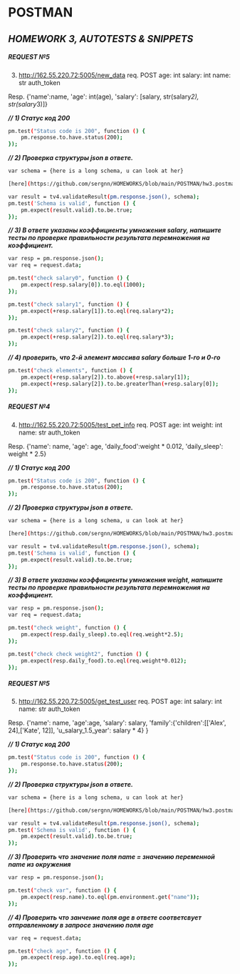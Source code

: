 # POSTMAN
## _HOMEWORK 3, AUTOTESTS & SNIPPETS_

##### **REQUEST №5** 

3) http://162.55.220.72:5005/new_data
req.
POST
age: int
salary: int
name: str
auth_token

Resp.
{'name':name,
  'age': int(age),
  'salary': [salary, str(salary*2), str(salary*3)]}
  
***// 1) Статус код 200***
```sh
pm.test("Status code is 200", function () {
    pm.response.to.have.status(200);
});
```

***// 2) Проверка структуры json в ответе.***

```sh
var schema = {here is a long schema, u can look at her}

[here](https://github.com/sergnn/HOMEWORKS/blob/main/POSTMAN/hw3.postman_collection) 

var result = tv4.validateResult(pm.response.json(), schema);
pm.test('Schema is valid', function () {
    pm.expect(result.valid).to.be.true;
});
```

***// 3) В ответе указаны коэффициенты умножения salary, напишите тесты по проверке правильности результата перемножения на коэффициент.***

```sh
var resp = pm.response.json();
var req = request.data;

pm.test("check salary0", function () {
    pm.expect(resp.salary[0]).to.eql(1000);
});

pm.test("check salary1", function () {
    pm.expect(+resp.salary[1]).to.eql(req.salary*2);
});

pm.test("check salary2", function () {
    pm.expect(+resp.salary[2]).to.eql(req.salary*3);
});
```

***// 4) проверить, что 2-й элемент массива salary больше 1-го и 0-го***

```sh
pm.test("check elements", function () {
    pm.expect(+resp.salary[2]).to.above(+resp.salary[1]);
    pm.expect(+resp.salary[2]).to.be.greaterThan(+resp.salary[0]);
});
```

##### **REQUEST №4** 

4) http://162.55.220.72:5005/test_pet_info
req.
POST
age: int
weight: int
name: str
auth_token


Resp.
{'name': name,
 'age': age,
 'daily_food':weight * 0.012,
 'daily_sleep': weight * 2.5}

***// 1) Статус код 200***
```sh
pm.test("Status code is 200", function () {
    pm.response.to.have.status(200);
});
```

***// 2) Проверка структуры json в ответе.***

```sh
var schema = {here is a long schema, u can look at her}

[here](https://github.com/sergnn/HOMEWORKS/blob/main/POSTMAN/hw3.postman_collection) 

var result = tv4.validateResult(pm.response.json(), schema);
pm.test('Schema is valid', function () {
    pm.expect(result.valid).to.be.true;
});
```

***// 3) В ответе указаны коэффициенты умножения weight, напишите тесты по проверке правильности результата перемножения на коэффициент.***

```sh
var resp = pm.response.json();
var req = request.data;

pm.test("check weight", function () {
    pm.expect(resp.daily_sleep).to.eql(req.weight*2.5);
});

pm.test("check check weight2", function () {
    pm.expect(resp.daily_food).to.eql(req.weight*0.012);
});
```

##### **REQUEST №5** 

5) http://162.55.220.72:5005/get_test_user
req.
POST
age: int
salary: int
name: str
auth_token

Resp.
{'name': name,
 'age':age,
 'salary': salary,
 'family':{'children':[['Alex', 24],['Kate', 12]],
 'u_salary_1.5_year': salary * 4}
  }
  
***// 1) Статус код 200***
```sh
pm.test("Status code is 200", function () {
    pm.response.to.have.status(200);
});
```

***// 2) Проверка структуры json в ответе.***

```sh
var schema = {here is a long schema, u can look at her}

[here](https://github.com/sergnn/HOMEWORKS/blob/main/POSTMAN/hw3.postman_collection) 

var result = tv4.validateResult(pm.response.json(), schema);
pm.test('Schema is valid', function () {
    pm.expect(result.valid).to.be.true;
});
```

***// 3) Проверить что значение поля name = значению переменной name из окружения***
```sh
var resp = pm.response.json();

pm.test("check var", function () {
    pm.expect(resp.name).to.eql(pm.environment.get("name"));
});
```
***// 4) Проверить что занчение поля age в ответе соответсвует отправленному в запросе значению поля age***

```sh
var req = request.data;

pm.test("check age", function () {
    pm.expect(resp.age).to.eql(req.age);
});
```



